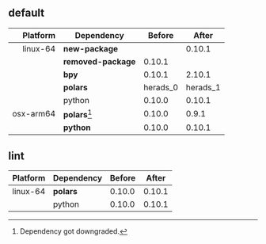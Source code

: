 ## default

|Platform|Dependency|Before|After|
|-:|-|-|-|
|linux-64|**new-package**||0.10.1|
||**removed-package**|0.10.1||
||**bpy**|0.10.1|2.10.1|
||**polars**|herads_0|herads_1|
||python|0.10.0|0.10.1|
|osx-arm64|**polars**[^2]|0.10.0|0.9.1|
||**python**|0.10.0|0.10.1|

## lint

|Platform|Dependency|Before|After|
|-:|-|-|-|
|linux-64|**polars**|0.10.0|0.10.1|
||python|0.10.0|0.10.1|

[^1]: *Cursive* means explicit dependency.
[^2]: Dependency got downgraded.
